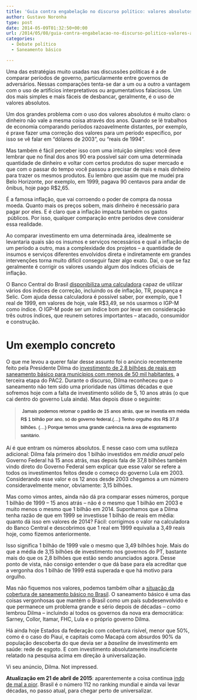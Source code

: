 ```yaml
---
title: 'Guia contra engabelação no discurso político: valores absolutos e saneamento básico'
author: Gustavo Noronha
type: post
date: 2014-05-09T01:32:50+00:00
url: /2014/05/08/guia-contra-engabelacao-no-discurso-politico-valores-absolutos/
categories:
  - Debate político
  - Saneamento básico

---
```

Uma das estratégias muito usadas nas discussões políticas é a de comparar períodos de governo, particularmente entre governos de adversários. Nessas comparações tenta-se dar a um ou a outro a vantagem com o uso de artifícios interpretativos ou argumentativos falaciosos. Um dos mais simples e mais fáceis de desbancar, geralmente, é o uso de valores absolutos.

Um dos grandes problema com o uso dos valores absolutos é muito claro: o dinheiro não vale a mesma coisa através dos anos. Quando se lê trabalhos de economia comparando períodos razoavelmente distantes, por exemplo, é praxe fazer uma correção dos valores para um período específico, por isso se vê falar em &#8220;dólares de 2003&#8221;, ou &#8220;reais de 1994&#8221;.

Mas também é fácil perceber isso com uma intuição simples: você deve lembrar que no final dos anos 90 era possível sair com uma determinada quantidade de dinheiro e voltar com certos produtos do super mercado e que com o passar do tempo você passou a precisar de mais e mais dinheiro para trazer os mesmos produtos. Eu lembro que assim que me mudei pra Belo Horizonte, por exemplo, em 1999, pagava 90 centavos para andar de ônibus, hoje pago R$2,65.

É a famosa inflação, que vai corroendo o poder de compra da nossa moeda. Quanto mais os preços sobem, mais dinheiro é necessário para pagar por eles. E é claro que a inflação impacta também os gastos  públicos. Por isso, qualquer comparação entre períodos deve considerar essa realidade.

Ao comparar investimento em uma determinada área, idealmente se levantaria quais são os insumos e serviços necessários e qual a inflação de um período a outro, mas a complexidade dos projetos &#8211; a quantidade de insumos e serviços diferentes envolvidos direta e indiretamente em grandes intervenções torna muito difícil conseguir fazer algo exato. Daí, o que se faz geralmente é corrigir os valores usando algum dos índices oficiais de inflação.

O Banco Central do Brasil [disponibiliza uma calculadora][1] capaz de utilizar vários dos índices de correção, incluindo os de inflação, TR, poupança e Selic. Com ajuda dessa calculadora é possível saber, por exemplo, que 1 real de 1999, em valores de hoje, vale R$3,49, se nós usarmos o IGP-M como índice. O IGP-M pode ser um índice bom por levar em consideração três outros índices, que reunem setores importantes &#8211; atacado, consumidor e construção.

# Um exemplo concreto

O que me levou a querer falar desse assunto foi o anúncio recentemente feito pela Presidente Dilma do [investimento de 2,8 bilhões de reais em saneamento básico para municípios com menos de 50 mil habitantes][2], a terceira etapa do PAC2. Durante o discurso, Dilma reconheceu que o saneamento não tem sido uma prioridade nas últimas décadas e que sofremos hoje com a falta de investimento sólido de 5, 10 anos atrás (o que cai dentro do governo Lula ainda). Mas depois disse o seguinte:

> <span style="color: #000000; font-family: open_sansregular, Arial, Helvetica, sans-serif; font-size: 13px; line-height: 22px; background-color: #ffffff;"> Jamais podemos retomar o padrão de 15 anos atrás, que se investia em média R$ 1 bilhão por ano, só do governo federal.(…) Tenho orgulho dos R$ 37,8 bilhões. (…) Porque temos uma grande carência na área de esgotamento sanitário.</span>

Aí é que entram os números absolutos. E nesse caso com uma sutileza adicional: Dilma fala primeiro dos 1 bilhão investidos em _média anual_ pelo Governo Federal há 15 anos atrás, mas depois fala de 37,8 bilhões também vindo direto do Governo Federal sem explicar que esse valor se refere a todos os investimentos feitos desde o começo do governo Lula em 2003. Considerando esse valor e os 12 anos desde 2003 chegamos a um número consideravelmente menor, obviamente: 3,15 bilhões.

Mas como vimos antes, ainda não dá pra comparar esses números, porque 1 bilhão de 1999 &#8211; 15 anos atrás &#8211; não é o mesmo que 1 bilhão em 2003 e muito menos o mesmo que 1 bilhão em 2014. Suponhamos que a Dilma tenha razão de que em 1999 se investisse 1 bilhão de reais em média: quanto dá isso em valores de 2014? Fácil: corrigimos o valor na calculadora do Banco Central e descobrimos que 1 real em 1999 equivalia a 3,49 reais hoje, como fizemos anteriormente.

Isso significa 1 bilhão de 1999 vale o mesmo que 3,49 bilhões hoje. Mais do que a média de 3,15 bilhões de investimento nos governos do PT, bastante mais do que os 2,8 bilhões que estão sendo anunciados agora. Desse ponto de vista, não consigo entender o que dá base para ela acreditar que a vergonha dos 1 bilhão de 1999 está superada e que há motivo para orgulho.

Mas não fiquemos nos valores, podemos também olhar a [situação da cobertura de saneamento básico no Brasil][3]. O saneamento básico é uma das coisas vergonhosas que mantém o Brasil como um país subdesenvolvido e que permanece um problema grande e sério depois de décadas &#8211; como lembrou Dilma &#8211; incluindo aí todos os governos da nova era democrática: Sarney, Collor, Itamar, FHC, Lula e o próprio governo Dilma.

Há ainda hoje Estados da federação com cobertura risível, menor que 50%, como é o caso do Piauí, e capitais como Macapá com absurdos 90% da população descoberta do que devia ser a _baseline_ de investimento em saúde: rede de esgoto. E com investimento absolutamente insuficiente relatado na pesquisa acima em direção à universalização.

Vi seu anúncio, Dilma. Not impressed.

**Atualização em 21 de abril de 2015**: aparentemente a coisa continua [indo de mal a pior][4]. Brasil é o número 112 no ranking mundial e ainda vai levar décadas, no passo atual, para chegar perto de universalizar.

 [1]: https://www3.bcb.gov.br/CALCIDADAO/publico/corrigirPorIndice.do?method=corrigirPorIndice
 [2]: http://blog.planalto.gov.br/ao-vivo-contratacao-de-acoes-de-saneamento-do-pac-2/ "Investir em saneamento é fundamental para o país, afirma Dilma"
 [3]: http://www.tratabrasil.org.br/datafiles/uploads/pdfs/relatorio-completo-GO.pdf "Situação do Saneamento no Brasil"
 [4]: http://noticias.uol.com.br/cotidiano/ultimas-noticias/2015/04/20/saneamento-atrasa-e-so-deve-chegar-a-todos-os-brasileiros-em-2060-diz-tcu.htm "Saneamento atrasa e só deve chegar a todos os brasileiros em 2060, diz TCU"